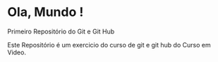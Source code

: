 # Ola, Mundo !
 Primeiro Repositório do Git e Git Hub

 Este Repositório é um exercicio do curso de git e git hub do Curso em Video.
